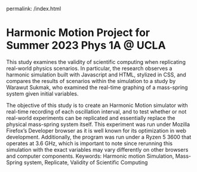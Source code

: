 permalink: /index.html
# Harmonic Motion Project for Summer 2023 Phys 1A @ UCLA
This study examines the validity of scientific computing when replicating real-world physics scenarios. In particular, the research observes a harmonic simulation built with Javascript and HTML, 
stylized in CSS, and compares the results of scenarios within the simulation to a study by Warawut Sukmak, who examined the real-time graphing of a mass-spring system given initial variables. 

The objective of this study is to create an Harmonic Motion simulator with real-time recording of each oscillation interval, and to test whether or not real-world experiments can be replicated and 
essentially replace the physical mass-spring system itself. This experiment was run under Mozilla Firefox’s Developer browser as it is well known for its optimization in web development. Additionally, the program was run under a Ryzen 5 3600 that operates at 3.6 GHz, which is important to note since rerunning this simulation with the exact variables may vary differently on other browsers and computer components. 
Keywords: Harmonic motion Simulation, Mass-Spring system, Replicate, Validity of Scientific Computing
